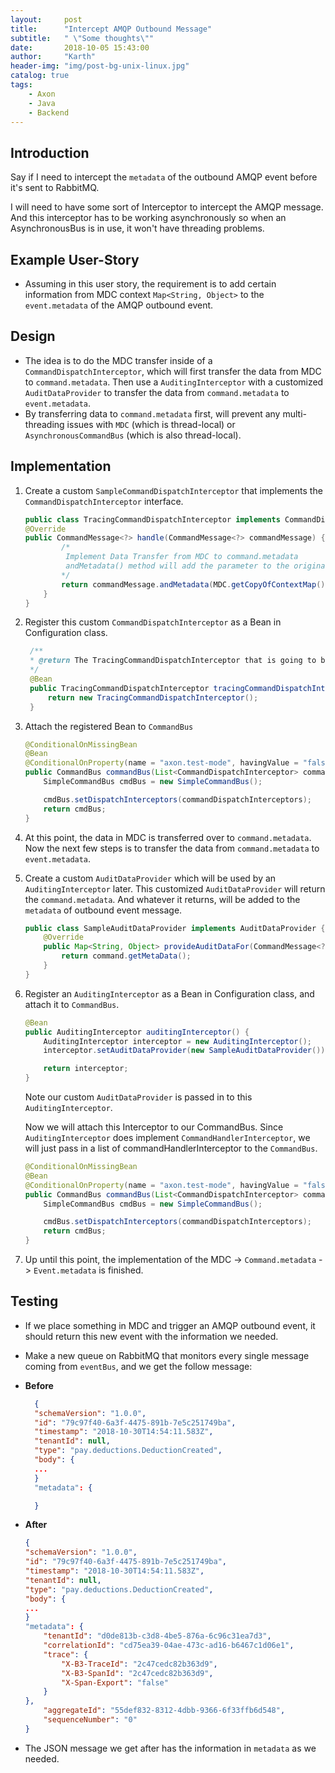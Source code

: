 ```yaml
---
layout:     post
title:      "Intercept AMQP Outbound Message"
subtitle:   " \"Some thoughts\""
date:       2018-10-05 15:43:00
author:     "Karth"
header-img: "img/post-bg-unix-linux.jpg"
catalog: true
tags:
    - Axon
    - Java
    - Backend
---
```


## Introduction
Say if I need to intercept the `metadata` of the outbound AMQP event before it's sent to RabbitMQ. 

I will need to have some sort of Interceptor to intercept the AMQP message. And this interceptor has to be working asynchronously so when an AsynchronousBus is in use, it won't have threading problems.

## Example User-Story
- Assuming in this user story, the requirement is to add certain information from MDC context `Map<String, Object>` to the `event.metadata` of the AMQP outbound event. 

## Design
- The idea is to do the MDC transfer inside of a `CommandDispatchInterceptor`, which will first transfer the data from MDC to `command.metadata`. Then use a `AuditingInterceptor` with a customized `AuditDataProvider` to transfer the data from `command.metadata` to `event.metadata`. 
- By transferring data to `command.metadata` first, will prevent any multi-threading issues with `MDC` (which is thread-local) or `AsynchronousCommandBus` (which is also thread-local).

## Implementation
1. Create a custom `SampleCommandDispatchInterceptor` that implements the `CommandDispatchInterceptor` interface.
    ```java
    public class TracingCommandDispatchInterceptor implements CommandDispatchInterceptor {
    @Override
    public CommandMessage<?> handle(CommandMessage<?> commandMessage) {
            /*
             Implement Data Transfer from MDC to command.metadata
             andMetadata() method will add the parameter to the original metadata in commandMessage
            */
            return commandMessage.andMetadata(MDC.getCopyOfContextMap());
        }
    }
    ```

2. Register this custom `CommandDispatchInterceptor` as a Bean in Configuration class.
   ```java
    /**
    * @return The TracingCommandDispatchInterceptor that is going to be attached to CommandBus
    */
    @Bean
    public TracingCommandDispatchInterceptor tracingCommandDispatchInterceptor() {
        return new TracingCommandDispatchInterceptor();
    }
   ```

3. Attach the registered Bean to `CommandBus`
    ```java
    @ConditionalOnMissingBean
    @Bean
    @ConditionalOnProperty(name = "axon.test-mode", havingValue = "false", matchIfMissing = true)
    public CommandBus commandBus(List<CommandDispatchInterceptor> commandDispatchInterceptors) {
        SimpleCommandBus cmdBus = new SimpleCommandBus();

        cmdBus.setDispatchInterceptors(commandDispatchInterceptors);
        return cmdBus;
    }
    ```
4. At this point, the data in MDC is transferred over to `command.metadata`. Now the next few steps is to transfer the data from `command.metadata` to `event.metadata`.

5. Create a custom `AuditDataProvider` which will be used by an `AuditingInterceptor` later. This customized `AuditDataProvider` will return the `command.metadata`. And whatever it returns, will be added to the `metadata` of outbound event message.
    ```java
    public class SampleAuditDataProvider implements AuditDataProvider {
        @Override
        public Map<String, Object> provideAuditDataFor(CommandMessage<?> command) {
            return command.getMetaData();
        }
    }
    ```

6. Register an `AuditingInterceptor` as a Bean in Configuration class, and attach it to `CommandBus`.
    ```java
    @Bean
    public AuditingInterceptor auditingInterceptor() {
        AuditingInterceptor interceptor = new AuditingInterceptor();
        interceptor.setAuditDataProvider(new SampleAuditDataProvider());

        return interceptor;
    }
    ```
    Note our custom `AuditDataProvider` is passed in to this `AuditingInterceptor`.
    
    Now we will attach this Interceptor to our CommandBus. Since `AuditingInterceptor` does implement `CommandHandlerInterceptor`, we will just pass in a list of commandHandlerInterceptor to the `CommandBus`.
    ```java
    @ConditionalOnMissingBean
    @Bean
    @ConditionalOnProperty(name = "axon.test-mode", havingValue = "false", matchIfMissing = true)
    public CommandBus commandBus(List<CommandDispatchInterceptor> commandDispatchInterceptors) {
        SimpleCommandBus cmdBus = new SimpleCommandBus();

        cmdBus.setDispatchInterceptors(commandDispatchInterceptors);
        return cmdBus;
    }
    ```

7. Up until this point, the implementation of the MDC -> `Command.metadata` -> `Event.metadata` is finished. 

## Testing
- If we place something in MDC and trigger an AMQP outbound event, it should return this new event with the information we needed. 
- Make a new queue on RabbitMQ that monitors every single message coming from `eventBus`, and we get the follow message:
- **Before**
  ```json
    {
    "schemaVersion": "1.0.0",
    "id": "79c97f40-6a3f-4475-891b-7e5c251749ba",
    "timestamp": "2018-10-30T14:54:11.583Z",
    "tenantId": null,
    "type": "pay.deductions.DeductionCreated",
    "body": {
    ...
    }
    "metadata": {

    }
    ```
- **After**
    ```json
    {
    "schemaVersion": "1.0.0",
    "id": "79c97f40-6a3f-4475-891b-7e5c251749ba",
    "timestamp": "2018-10-30T14:54:11.583Z",
    "tenantId": null,
    "type": "pay.deductions.DeductionCreated",
    "body": {
    ...
    }
    "metadata": {
        "tenantId": "d0de813b-c3d8-4be5-876a-6c96c31ea7d3",
        "correlationId": "cd75ea39-04ae-473c-ad16-b6467c1d06e1",
        "trace": {
            "X-B3-TraceId": "2c47cedc82b363d9",
            "X-B3-SpanId": "2c47cedc82b363d9",
            "X-Span-Export": "false"
        }
    },
        "aggregateId": "55def832-8312-4dbb-9366-6f33ffb6d548",
        "sequenceNumber": "0"
    }
    ```

- The JSON message we get after has the information in `metadata` as we needed. 